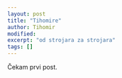 ```yaml
---
layout: post
title: "Tihomire"
author: Tihomir
modified:
excerpt: "od strojara za strojara"
tags: []
---
```


Čekam prvi post.